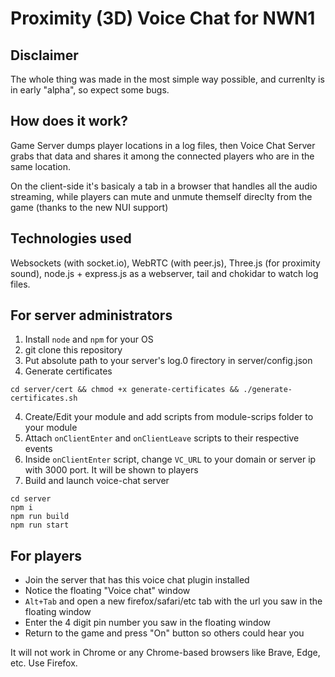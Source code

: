 # Proximity (3D) Voice Chat for NWN1

## Disclaimer
The whole thing was made in the most simple way possible, and currenlty is in early "alpha", so expect some bugs.

## How does it work?
Game Server dumps player locations in a log files, then Voice Chat Server grabs that data and shares it among the connected players who are in the same location.

On the client-side it's basicaly a tab in a browser that handles all the audio streaming, while players can mute and unmute themself direclty from the game (thanks to the new NUI support)


## Technologies used
Websockets (with socket.io), WebRTC (with peer.js), Three.js (for proximity sound), node.js + express.js as a webserver, tail and chokidar to watch log files.


## For server administrators

1. Install `node` and `npm` for your OS
1. git clone this repository
2. Put absolute path to your server's log.0 firectory in server/config.json
3. Generate certificates
```
cd server/cert && chmod +x generate-certificates && ./generate-certificates.sh
```
4. Create/Edit your module and add scripts from module-scrips folder to your module
5. Attach `onClientEnter` and `onClientLeave` scripts to their respective events
6. Inside `onClientEnter` script, change `VC_URL` to your domain or server ip with 3000 port. It will be shown to players
7. Build and launch voice-chat server
```
cd server
npm i
npm run build
npm run start
```

## For players

- Join the server that has this voice chat plugin installed
- Notice the floating "Voice chat" window
- `Alt+Tab` and open a new firefox/safari/etc tab with the url you saw in the floating window
- Enter the 4 digit pin number you saw in the floating window
- Return to the game and press "On" button so others could hear you

It will not work in Chrome or any Chrome-based browsers like Brave, Edge, etc. Use Firefox.
